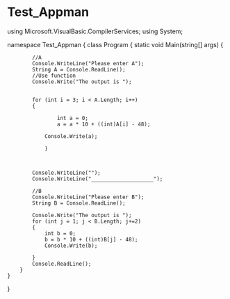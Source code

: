 # Test_Appman
using Microsoft.VisualBasic.CompilerServices;
using System;

namespace Test_Appman
{
    class Program
    {
        static void Main(string[] args)
        {
           
            //A
            Console.WriteLine("Please enter A");
            String A = Console.ReadLine();
            //Use function 
            Console.Write("The output is ");

          
            for (int i = 3; i < A.Length; i++)
            {
               
                    int a = 0;
                    a = a * 10 + ((int)A[i] - 48);

                Console.Write(a);
                
                }

                       
         
            Console.WriteLine("");
            Console.WriteLine("____________________");

            //B
            Console.WriteLine("Please enter B");
            String B = Console.ReadLine();
          
            Console.Write("The output is ");
            for (int j = 1; j < B.Length; j+=2)
            {
                int b = 0;
                b = b * 10 + ((int)B[j] - 48);
                Console.Write(b);
               
            }
            Console.ReadLine();
        }
    }
}
